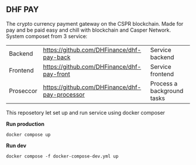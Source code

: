 ## DHF PAY 
The crypto currency payment gateway on the CSPR blockchain. Made for pay and be paid easy and chill with blockchain and Casper Network.
System composet from 3 service:

|                |                          |                         |
|----------------|-------------------------------|-----------------------------|
|Backend  |<https://github.com/DHFinance/dhf-pay-back>            | Service backend            |
|Frontend          |<https://github.com/DHFinance/dhf-pay-front>            |Service frontend            |
|Proseccor          |<https://github.com/DHFinance/dhf-pay-processor>| Process a background tasks|

This reposetory let set up and run service using docker composer

**Run production**

`docker compose up `

**Run dev**

`docker compose -f docker-compose-dev.yml up`
